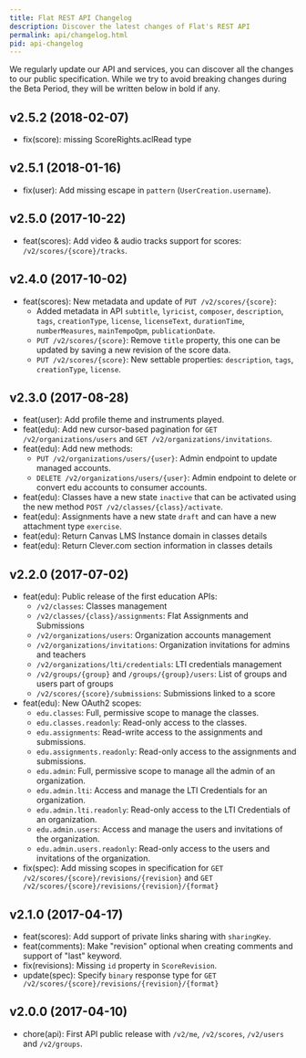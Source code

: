 ```yaml
---
title: Flat REST API Changelog
description: Discover the latest changes of Flat's REST API
permalink: api/changelog.html
pid: api-changelog
---
```


We regularly update our API and services, you can discover all the changes to our public specification. While we try to avoid breaking changes during the Beta Period, they will be written below in bold if any.

## v2.5.2 (2018-02-07)

* fix(score): missing ScoreRights.aclRead type

## v2.5.1 (2018-01-16)

* fix(user): Add missing escape in `pattern` (`UserCreation.username`).

## v2.5.0 (2017-10-22)

* feat(scores): Add video & audio tracks support for scores: `/v2/scores/{score}/tracks`.

## v2.4.0 (2017-10-02)

* feat(scores): New metadata and update of `PUT /v2/scores/{score}`:
  * Added metadata in API `subtitle`, `lyricist`, `composer`, `description`, `tags`, `creationType`, `license`, `licenseText`, `durationTime`, `numberMeasures`, `mainTempoQpm`, `publicationDate`.
  * `PUT /v2/scores/{score}`: Remove `title` property, this one can be updated by saving a new revision of the score data.
  * `PUT /v2/scores/{score}`: New settable properties: `description`, `tags`, `creationType`, `license`.

## v2.3.0 (2017-08-28)

* feat(user): Add profile theme and instruments played.
* feat(edu): Add new cursor-based pagination for `GET /v2/organizations/users` and `GET /v2/organizations/invitations`.
* feat(edu): Add new methods:
  * `PUT /v2/organizations/users/{user}`: Admin endpoint to update managed accounts.
  * `DELETE /v2/organizations/users/{user}`: Admin endpoint to delete or convert edu accounts to consumer accounts.
* feat(edu): Classes have a new state `inactive` that can be activated using the new method `POST /v2/classes/{class}/activate`.
* feat(edu): Assignments have a new state `draft` and can have a new attachment type `exercise`.
* feat(edu): Return Canvas LMS Instance domain in classes details
* feat(edu): Return Clever.com section information in classes details

## v2.2.0 (2017-07-02)

* feat(edu): Public release of the first education APIs:
  * `/v2/classes`: Classes management
  * `/v2/classes/{class}/assignments`: Flat Assignments and Submissions
  * `/v2/organizations/users`: Organization accounts management
  * `/v2/organizations/invitations`: Organization invitations for admins and teachers
  * `/v2/organizations/lti/credentials`: LTI credentials management
  * `/v2/groups/{group}` and `/groups/{group}/users`: List of groups and users part of groups
  * `/v2/scores/{score}/submissions`: Submissions linked to a score
* feat(edu): New OAuth2 scopes:
  * `edu.classes`: Full, permissive scope to manage the classes.
  * `edu.classes.readonly`: Read-only access to the classes.
  * `edu.assignments`: Read-write access to the assignments and submissions.
  * `edu.assignments.readonly`: Read-only access to the assignments and submissions.
  * `edu.admin`: Full, permissive scope to manage all the admin of an organization.
  * `edu.admin.lti`: Access and manage the LTI Credentials for an organization.
  * `edu.admin.lti.readonly`: Read-only access to the LTI Credentials of an organization.
  * `edu.admin.users`: Access and manage the users and invitations of the organization.
  * `edu.admin.users.readonly`: Read-only access to the users and invitations of the organization.
* fix(spec): Add missing scopes in specification for `GET /v2/scores/{score}/revisions/{revision}` and `GET /v2/scores/{score}/revisions/{revision}/{format}`

## v2.1.0 (2017-04-17)

* feat(scores): Add support of private links sharing with `sharingKey`.
* feat(comments): Make "revision" optional when creating comments and support of "last" keyword.
* fix(revisions): Missing `id` property in `ScoreRevision`.
* update(spec): Specify `binary` response type for `GET /v2/scores/{score}/revisions/{revision}/{format}`

## v2.0.0 (2017-04-10)

* chore(api): First API public release with `/v2/me`, `/v2/scores`, `/v2/users` and `/v2/groups`.
